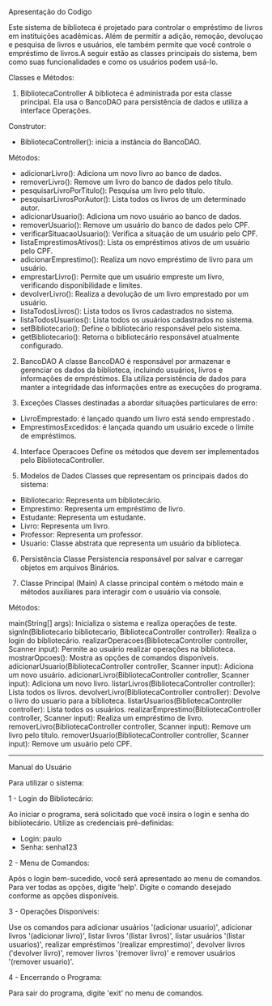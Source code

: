 Apresentação do Codigo

Este sistema de biblioteca é projetado para controlar o empréstimo de livros em instituições acadêmicas. Além de permitir a adição, remoção, devoluçao e pesquisa de livros e usuários, ele também permite que você controle o empréstimo de livros.A seguir estão as classes principais do sistema, bem como suas funcionalidades e como os usuários podem usá-lo.

Classes e Métodos:

1. BibliotecaController
A biblioteca é administrada por esta classe principal. Ela usa o BancoDAO para persistência de dados e utiliza a interface Operações.

Construtor:

- BibliotecaController(): inicia a instância do BancoDAO.

Métodos:

- adicionarLivro(): Adiciona um novo livro ao banco de dados.
- removerLivro(): Remove um livro do banco de dados pelo título.
- pesquisarLivroPorTitulo(): Pesquisa um livro pelo título.
- pesquisarLivrosPorAutor(): Lista todos os livros de um determinado autor.
- adicionarUsuario(): Adiciona um novo usuário ao banco de dados.
- removerUsuario(): Remove um usuário do banco de dados pelo CPF.
- verificarSituacaoUsuario(): Verifica a situação de um usuário pelo CPF.
- listaEmprestimosAtivos(): Lista os empréstimos ativos de um usuário pelo CPF.
- adicionarEmprestimo(): Realiza um novo empréstimo de livro para um usuário.
- emprestarLivro(): Permite que um usuário empreste um livro, verificando disponibilidade e limites.
- devolverLivro(): Realiza a devolução de um livro emprestado por um usuário.
- listaTodosLivros(): Lista todos os livros cadastrados no sistema.
- listaTodosUsuarios(): Lista todos os usuários cadastrados no sistema.
- setBibliotecario(): Define o bibliotecário responsável pelo sistema.
- getBibliotecario(): Retorna o bibliotecário responsável atualmente configurado.

2. BancoDAO
A classe BancoDAO é responsável por armazenar e gerenciar os dados da biblioteca, incluindo usuários, livros e informações de empréstimos. Ela utiliza persistência de dados para manter a integridade das informações entre as execuções do programa.

3. Exceções
Classes destinadas a abordar situações particulares de erro:

- LivroEmprestado: é lançado quando um livro está sendo emprestado .
- EmprestimosExcedidos: é lançada quando um usuário excede o limite de empréstimos.

4. Interface Operacoes
Define os métodos que devem ser implementados pelo BibliotecaController.

5. Modelos de Dados
Classes que representam os principais dados do sistema:

- Bibliotecario: Representa um bibliotecário.
- Emprestimo: Representa um empréstimo de livro.
- Estudante: Representa um estudante.
- Livro: Representa um livro.
- Professor: Representa um professor.
- Usuario: Classe abstrata que representa um usuário da biblioteca.

6. Persistência
Classe Persistencia responsável por salvar e carregar objetos em arquivos Binários.

7. Classe Principal (Main)
A classe principal contém o método main e métodos auxiliares para interagir com o usuário via console.

Métodos:

main(String[] args): Inicializa o sistema e realiza operações de teste.
signIn(Bibliotecario bibliotecario, BibliotecaController controller): Realiza o login do bibliotecário.
realizarOperacoes(BibliotecaController controller, Scanner input): Permite ao usuário realizar operações na biblioteca.
mostrarOpcoes(): Mostra as opções de comandos disponíveis.
adicionarUsuario(BibliotecaController controller, Scanner input): Adiciona um novo usuário.
adicionarLivro(BibliotecaController controller, Scanner input): Adiciona um novo livro.
listarLivros(BibliotecaController controller): Lista todos os livros.
devolverLivro(BibliotecaController controller): Devolve o livro do usuario para a biblioteca.
listarUsuarios(BibliotecaController controller): Lista todos os usuários.
realizarEmprestimo(BibliotecaController controller, Scanner input): Realiza um empréstimo de livro.
removerLivro(BibliotecaController controller, Scanner input): Remove um livro pelo título.
removerUsuario(BibliotecaController controller, Scanner input): Remove um usuário pelo CPF.

------------------------------------------------------------------------------------------------------------------------------------------

Manual do Usuário

Para utilizar o sistema:

1 - Login do Bibliotecário:

Ao iniciar o programa, será solicitado que você insira o login e senha do bibliotecário. Utilize as credenciais pré-definidas:
- Login: paulo
- Senha: senha123

2 - Menu de Comandos:

Após o login bem-sucedido, você será apresentado ao menu de comandos.
Para ver todas as opções, digite 'help'. Digite o comando desejado conforme as opções disponíveis.

3 - Operações Disponíveis:

Use os comandos para adicionar usuários '(adicionar usuario)', adicionar livros '(adicionar livro)', listar livros '(listar livros)', listar usuários '(listar usuarios)', realizar empréstimos '(realizar emprestimo)', devolver livros ('devolver livro)', remover livros '(remover livro)' e remover usuários '(remover usuario)'.

4 - Encerrando o Programa:

Para sair do programa, digite 'exit' no menu de comandos.

